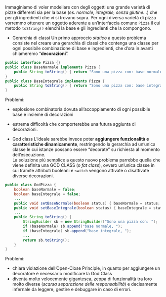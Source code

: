 Immaginiamo di voler modellare con degli oggetti una grande varietà di pizze differenti sia per la base (_es. normale, integrale, senza glutine…_) che per gli ingredienti che vi si trovano sopra. Per ogni diversa varietà di pizza vorremmo ottenere un oggetto aderente a un’interfaccia comune `Pizza` il cui metodo `toString()` elenchi la base e gli ingredienti che la compongono.

- Gerarchia di classi
Un primo approccio _statico_ a questo problema consiste nel creare una gerarchia di classi che contenga una classe per ogni possibile combinazione di base e ingredienti, che d’ora in avanti chiameremo “**decorazioni**”.

```java
public interface Pizza {}  
public class BaseNormale implements Pizza {     
	public String toString() { return "Sono una pizza con: base normale";} 
} 
public class BaseIntegrale implements Pizza {     
	public String toString() { return "Sono una pizza con: base integrale";} 
}  
```

Problemi: 
- esplosione combinatoria dovuta all’accoppiamento di ogni possibile base e insieme di decorazioni
- estrema difficoltà che comporterebbe una futura aggiunta di decorazioni.

- God class
L’ideale sarebbe invece poter **aggiungere funzionalità e caratteristiche dinamicamente**, restringendo la gerarchia ad un’unica classe le cui istanze possano essere “decorate” su richiesta al momento dell’esecuzione.  
La soluzione più semplice a questo nuovo problema parrebbe quella che viene definita una GOD CLASS (o _fat class_), ovvero un’unica classe in cui tramite attributi booleani e `switch` vengono attivate o disattivate diverse decorazioni.

```java
public class GodPizza {      
	boolean baseNormale = false;     
	boolean baseIntegrale = false;     
	...
	public void setBaseNormale(boolean status) { baseNormale = status; }     
	public void setBaseIntegrale(boolean status) { baseIntegrale = status; }     
	...      
	public String toString() {         
		StringBuilder sb = new StringBuilder("Sono una pizza con: ");         
		if (baseNormale) sb.append("base normale, ");         
		if (baseIntegrale) sb.append("base integrale, ");         
		...        
		return sb.toString();     
	} 
}
```

Problemi: 
- chiara violazione dell’Open-Close Principle, in quanto per aggiungere un decoratore è necessario modificare la God Class
- diventa molto velocemente gigantesca, zeppa di funzionalità tra loro molto diverse (_scarsa separazione delle responsabilità_) e decisamente infernale da leggere, gestire e debuggare in caso di errori.